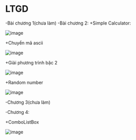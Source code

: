 # LTGD
-Bài chương 1(chưa làm)
-Bài chương 2:
  +Simple Calculator: 
  
  ![image](https://github.com/MinhNhat1505/LTGD/assets/93303211/fd2fae41-734f-4d46-80ee-0b99ad5e738a)

  +Chuyển mã ascii
  
  ![image](https://github.com/MinhNhat1505/LTGD/assets/93303211/d4e909e0-43e1-4e1f-9238-21a585715cfb)

  +Giải phương trình bậc 2

  ![image](https://github.com/MinhNhat1505/LTGD/assets/93303211/244eed31-496d-4e4c-b14f-2f6030881fde)

  +Random number

  ![image](https://github.com/MinhNhat1505/LTGD/assets/93303211/83d9680e-19fe-4d82-b67b-f62100717985)

-Chương 3(chưa làm)

-Chương 4:

  +ComboListBox

  ![image](https://github.com/MinhNhat1505/LTGD/assets/93303211/2f3e67e5-9121-4361-951d-19a20f0bc223)


